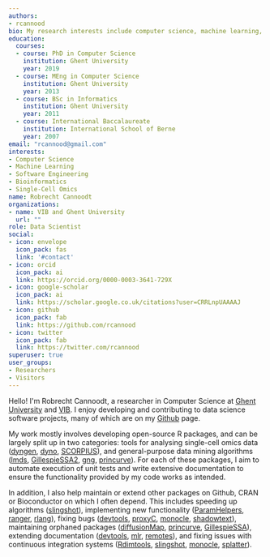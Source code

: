 ```yaml
---
authors:
- rcannood
bio: My research interests include computer science, machine learning, bioinformatics, and single-cell omics.
education:
  courses:
  - course: PhD in Computer Science
    institution: Ghent University
    year: 2019
  - course: MEng in Computer Science
    institution: Ghent University
    year: 2013
  - course: BSc in Informatics
    institution: Ghent University
    year: 2011
  - course: International Baccalaureate
    institution: International School of Berne
    year: 2007
email: "rcannood@gmail.com"
interests:
- Computer Science
- Machine Learning
- Software Engineering
- Bioinformatics
- Single-Cell Omics
name: Robrecht Cannoodt
organizations:
- name: VIB and Ghent University
  url: ""
role: Data Scientist
social:
- icon: envelope
  icon_pack: fas
  link: '#contact'
- icon: orcid
  icon_pack: ai
  link: https://orcid.org/0000-0003-3641-729X
- icon: google-scholar
  icon_pack: ai
  link: https://scholar.google.co.uk/citations?user=CRRLnpUAAAAJ
- icon: github
  icon_pack: fab
  link: https://github.com/rcannood
- icon: twitter
  icon_pack: fab
  link: https://twitter.com/rcannood
superuser: true
user_groups:
- Researchers
- Visitors
---
```


Hello! I'm Robrecht Cannoodt, a researcher in Computer Science at [Ghent University](https://www.ugent.be) and [VIB](http://www.vib.be). I enjoy developing and contributing to data science software projects, many of which are on my [Github](https://github.com/rcannood) page.

My work mostly involves developing open-source R packages, and can be largely split up in two categories: tools for analysing single-cell omics data ([dyngen](https://github.com/dynverse/dyngen), [dyno](https://github.com/dynverse/dyno), [SCORPIUS](https://cran.r-project.org/package=SCORPIUS)), and general-purpose data mining algorithms ([lmds](https://cran.r-project.org/package=lmds), [GillespieSSA2](https://cran.r-project.org/package=GillespieSSA2), [gng](https://github.com/rcannood/gng), [princurve](https://cran.r-project.org/package=princurve)). 
For each of these packages, I aim to automate execution of unit tests and write extensive documentation to ensure the functionality provided by my code works as intended.

In addition, I also help maintain or extend other packages on Github, CRAN or Bioconductor on which I often depend. This includes speeding up algorithms ([slingshot](https://www.bioconductor.org/packages/slingshot)), implementing new functionality ([ParamHelpers](https://cran.r-project.org/package=ParamHelpers), [ranger](https://cran.r-project.org/package=ranger), [rlang](https://cran.r-project.org/package=rlang)), fixing bugs ([devtools](https://cran.r-project.org/package=devtools), [proxyC](https://cran.r-project.org/package=proxyC), [monocle](https://www.bioconductor.org/packages/monocle), [shadowtext](https://cran.r-project.org/package=shadowtext)), maintaining orphaned packages ([diffusionMap](https://cran.r-project.org/package=diffusionMap), [princurve](https://cran.r-project.org/package=princurve), [GillespieSSA](https://cran.r-project.org/package=GillespieSSA)), extending documentation ([devtools](https://cran.r-project.org/package=devtools), [mlr](https://cran.r-project.org/package=mlr), [remotes](https://cran.r-project.org/package=remotes)), and fixing issues with continuous integration systems ([Rdimtools](https://cran.r-project.org/package=Rdimtools), [slingshot](https://www.bioconductor.org/packages/slingshot), [monocle](https://www.bioconductor.org/packages/monocle), [splatter](https://www.bioconductor.org/packages/splatter)).
